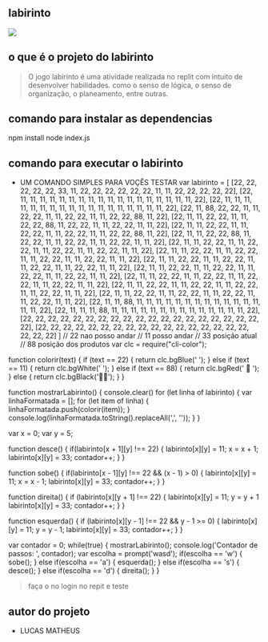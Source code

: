 ## labirinto
![](https://encrypted-tbn0.gstatic.com/images?q=tbn:ANd9GcQiqsTrlB8LBPfHBTgW57oyCWToSu1O2Ud-cTpzIN8TMbaM9STh03PRpX50FfCpIebmpOI&usqp=CAU)
## o que é o projeto do labirinto 
> O jogo labirinto é uma atividade realizada no replit com intuito de  desenvolver habilidades. como o senso de lógica, o senso de organização, o planeamento, entre outras.


## comando para instalar as dependencias
npm install
node index.js
## comando para executar o labirinto

- UM COMANDO SIMPLES PARA VOÇÊS TESTAR 
var labirinto = [
  [22, 22, 22, 22, 22, 33, 11, 22, 22, 22, 22, 22, 22, 11, 11, 22, 22, 22, 22, 22],
  [22, 11, 11, 11, 11, 11, 11, 11, 11, 11, 11, 11, 11, 11, 11, 11, 11, 11, 11, 22],
  [22, 11, 11, 11, 11, 11, 11, 11, 11, 11, 11, 11, 11, 11, 11, 11, 11, 11, 11, 22],
  [22, 11, 88, 22, 22, 11, 11, 22, 22, 11, 11, 22, 22, 11, 11, 22, 22, 88, 11, 22],
  [22, 11, 11, 22, 22, 11, 11, 22, 22, 88, 11, 22, 22, 11, 11, 22, 22, 11, 11, 22],
  [22, 11, 11, 22, 22, 11, 11, 22, 22, 11, 11, 22, 22, 11, 11, 22, 22, 88, 11, 22],
  [22, 11, 11, 22, 22, 88, 11, 22, 22, 11, 11, 22, 22, 11, 11, 22, 22, 11, 11, 22],
  [22, 11, 11, 22, 22, 11, 11, 22, 22, 11, 11, 22, 22, 11, 11, 22, 22, 11, 11, 22],
  [22, 11, 11, 22, 22, 11, 11, 22, 22, 11, 11, 22, 22, 11, 11, 22, 22, 11, 11, 22],
  [22, 11, 11, 22, 22, 11, 11, 22, 22, 11, 11, 22, 22, 11, 11, 22, 22, 11, 11, 22],
  [22, 11, 11, 22, 22, 11, 11, 22, 22, 11, 11, 22, 22, 11, 11, 22, 22, 11, 11, 22],
  [22, 11, 11, 22, 22, 11, 11, 22, 22, 11, 11, 22, 22, 11, 11, 22, 22, 11, 11, 22],
  [22, 11, 11, 22, 22, 11, 11, 22, 22, 11, 11, 22, 22, 11, 11, 22, 22, 11, 11, 22],
  [22, 11, 11, 22, 22, 11, 11, 22, 22, 11, 11, 22, 22, 11, 11, 22, 22, 11, 11, 22],
  [22, 11, 11, 88, 11, 11, 11, 11, 11, 11, 11, 11, 11, 11, 11, 11, 11, 11, 11, 22],
  [22, 11, 11, 11, 88, 11, 11, 11, 11, 11, 11, 11, 11, 11, 11, 11, 11, 11, 11, 22],
  [22, 22, 22, 22, 22, 22, 22, 22, 22, 22, 22, 22, 22, 22, 22, 22, 22, 22, 22, 22],
  [22, 22, 22, 22, 22, 22, 22, 22, 22, 22, 22, 22, 22, 22, 22, 22, 22, 22, 22, 22]
]
// 22 nao posso andar
// 11 posso andar
// 33 posição atual
// 88 posição dos produtos
var clc = require("cli-color");

function colorir(text) {
  if (text == 22) {
    return clc.bgBlue('   ');
  } else if (text == 11) {
    return clc.bgWhite('   ');
  } else if (text == 88) {
    return clc.bgRed(' 🥩 ');
  } else {
    return clc.bgBlack('👱🏼');
  }
}

function mostrarLabirinto() {
  console.clear()
  for (let linha of labirinto) {
    var linhaFormatada = [];
    for (let item of linha) {
      linhaFormatada.push(colorir(item));
    }
    console.log(linhaFormatada.toString().replaceAll(',', ''));
  }
}

var x = 0;
var y = 5;

function desce() {
  if(labirinto[x + 1][y] !== 22) {
    labirinto[x][y] = 11;
    x = x + 1;
    labirinto[x][y] = 33;
    contador++;
  }
}

function sobe() {
  if(labirinto[x - 1][y] !== 22 && (x - 1) > 0) {
    labirinto[x][y] = 11;
    x = x - 1;
    labirinto[x][y] = 33;
    contador++;
  }
}

function direita() {
  if (labirinto[x][y + 1] !== 22) {
    labirinto[x][y] = 11;
    y = y + 1
    labirinto[x][y] = 33;
    contador++;
  }
}

function esquerda() {
  if (labirinto[x][y - 1] !== 22 && y - 1 >= 0) {
    labirinto[x][y] = 11;
    y = y - 1;
    labirinto[x][y] = 33;
    contador++;
  }
}

var contador = 0;
while(true) {
  mostrarLabirinto();
  console.log('Contador de passos: ', contador);
  var escolha = prompt('wasd');
  if(escolha == 'w') {
    sobe();
  } else if(escolha == 'a') {
    esquerda();
  } else if(escolha == 's') {
    desce();
  } else if(escolha == 'd') {
    direita();
  } 
}

> faça o no login no repit e teste 
## autor do projeto
- LUCAS MATHEUS
